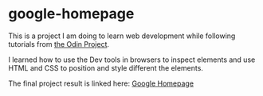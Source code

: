 # google-homepage

This is a project I am doing to learn web development while following tutorials from [the Odin Project](https://www.theodinproject.com/courses/foundations/lessons/html-css).

I  learned how to use the Dev tools in browsers to inspect elements and use HTML and CSS to position and style different the elements.

The final project result is linked here: [Google Homepage](http://hanlinm2.github.io/google-homepage)

